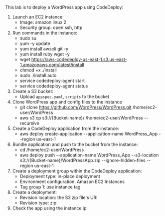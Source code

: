 This lab is to deploy a WordPress app using CodeDeploy:
1. Launch an EC2 instance:
   - Image: amazon linux 2
   - Security group: open ssh, http
2. Run commands in the instance:
   - sudo su
   - yum -y update
   - yum install awscli git -y
   - yum install ruby wget -y
   - wget https://aws-codedeploy-us-east-1.s3.us-east-1.amazonaws.com/latest/install
   - chmod +x ./install
   - sudo ./install auto
   - service codedeploy-agent start
   - service codedeploy-agent status
3. Create a S3 bucket:
   - Upload `appspec.yaml`, `scripts` to the bucket
4. Clone WordPress app and config files to the instance
   - git clone https://github.com/WordPress/WordPress.git /home/ec2-user/WordPress
   - aws s3 cp s3://{Bucket-name}/ /home/ec2-user/WordPress --recursive
5. Create a CodeDeploy application from the instance:
   - aws deploy create-application --application-name WordPress_App --region us-east-1
6. Bundle application and push to the bucket from the instance:
   - cd /home/ec2-user/WordPress
   - aws deploy push --application-name WordPress_App --s3-location s3://{Bucket-name}/WordPressApp.zip --ignore-hidden-files --region us-east-1
7. Create a deployment group within the CodeDeploy application:
   - Deployment type: in-place deployment
   - Environment configuration: Amazon EC2 Instances
   - Tag group 1: use instance tag
8. Create a deployment:
   - Revision location: the S3 zip file's URI
   - Revision type: zip
9. Check the app using the instance ip